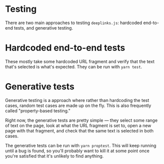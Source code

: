 # Testing

There are two main approaches to testing `deeplinks.js`: hardcoded end-to-end tests, and generative testing.

# Hardcoded end-to-end tests

These mostly take some hardcoded URL fragment and verify that the text that's selected is what's expected. They can be run with `yarn test`.

# Generative tests

Generative testing is a approach where rather than hardcoding the test cases, random test cases are made up on the fly. This is also frequently called "property-based testing."

Right now, the generative tests are pretty simple — they select some range of text on the page, look at what the URL fragment is set to, open a new page with that fragment, and check that the same text is selected in both cases.

The generative tests can be run with `yarn proptest`. This will keep running until a bug is found, so you'll probably want to kill it at some point once you're satisfied that it's unlikely to find anything.
